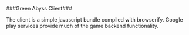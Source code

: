 ###Green Abyss Client###

The client is a simple javascript bundle compiled with browserify. Google play services provide much of the game backend functionality.
